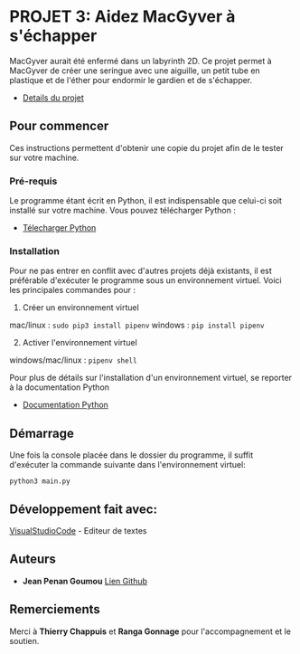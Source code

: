 # PROJET 3: Aidez MacGyver à s'échapper

MacGyver aurait été enfermé dans un labyrinth 2D. Ce projet permet à MacGyver de créer une seringue avec une aiguille, un petit tube en plastique et de l'éther pour endormir le gardien et de s'échapper.

* [Details du projet](https://openclassrooms.com/fr/paths/68/projects/156/assignment)  
 
## Pour commencer

Ces instructions permettent d'obtenir une copie du projet afin de le tester sur votre machine.

### Pré-requis

Le programme étant écrit en Python, il est indispensable que celui-ci soit installé sur votre machine. Vous pouvez télécharger Python :
* [Télecharger Python](https://www.python.org/downloads/)  

### Installation

Pour ne pas entrer en conflit avec d'autres projets déjà existants, il est préférable d'exécuter le programme sous un environnement virtuel.
Voici les principales commandes pour :

1. Créer un environnement virtuel 

mac/linux : ```sudo pip3 install pipenv```
windows : ```pip install pipenv ```

2. Activer l'environnement virtuel

windows/mac/linux : ```pipenv shell```

Pour plus de détails sur l'installation d'un environnement virtuel, se reporter à la documentation Python
* [Documentation Python](https://docs.python.org/3/search.html?q=virtual+environment)  

## Démarrage

Une fois la console placée dans le dossier du programme, il suffit d'exécuter la commande suivante dans l'environnement virtuel:

```python3 main.py```

## Développement fait avec:
[VisualStudioCode](https://code.visualstudio.com/) - Editeur de textes


## Auteurs

* **Jean Penan Goumou** [Lien Github](https://github.com/johnPenan/DA_Python_Projet_3.git) 


## Remerciements

Merci à **Thierry Chappuis** et **Ranga Gonnage** pour l'accompagnement et le soutien.
